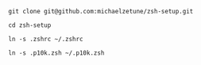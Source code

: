 ```
git clone git@github.com:michaelzetune/zsh-setup.git
```

```
cd zsh-setup
```

```
ln -s .zshrc ~/.zshrc
```

```
ln -s .p10k.zsh ~/.p10k.zsh
```
